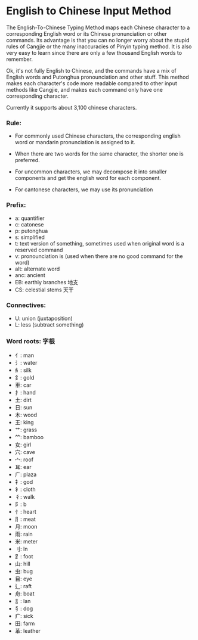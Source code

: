 # English to Chinese Input Method

The English-To-Chinese Typing Method maps each Chinese character to a corresponding English word or its Chinese pronunciation or other commands. Its advantage is that you can no longer worry about the stupid rules of Cangjie or the many inaccuracies of Pinyin typing method. It is also very easy to learn since there are only a few thousand English words to remember.

Ok, it's not fully English to Chinese, and the commands have a mix of English words and Putonghua pronounciation and other stuff. This method makes each character's code more readable compared to other input methods like Cangjie, and makes each command only have one corresponding character. 

Currently it supports about 3,100 chinese characters.

### Rule: 

- For commonly used Chinese characters, the corresponding english word or mandarin pronunciation is assigned to it.

- When there are two words for the same character, the shorter one is preferred.

- For uncommon characters, we may decompose it into smaller components and get the english word for each component.

- For cantonese characters, we may use its pronunciation

### Prefix:
- a: quantifier
- c: catonese  
- p: putonghua
- s: simplified 
- t: text version of something, sometimes used when original word is a reserved command
- v: pronounciation is (used when there are no good command for the word)
- alt: alternate word
- anc: ancient
- EB: earthly branches 地支
- CS: celestial stems 天干

### Connectives:
- U: union (juxtaposition)
- L: less (subtract something)

### Word roots: 字根

- 亻: man 
- 氵: water
- 糹: silk
- 釒: gold
- 車: car
- 扌: hand
- 土: dirt
- 日: sun
- 木: wood
- 王: king 
- 艹: grass
- ⺮: bamboo
- 女: girl
- 穴: cave
- 宀: roof
- 耳: ear
- 广: plaza
- 礻: god
- 衤: cloth
- 彳: walk
- 阝: b
- 忄: heart
- ⺼: meat
- 月: moon
- 雨: rain
- 米: meter
- 刂: ln
- ⻊: foot
- 山: hill
- 虫: bug
- 目: eye
- 辶: raft
- 舟: boat
- 訁: lan
- 犭: dog
- 疒: sick
- 田: farm
- 革: leather
